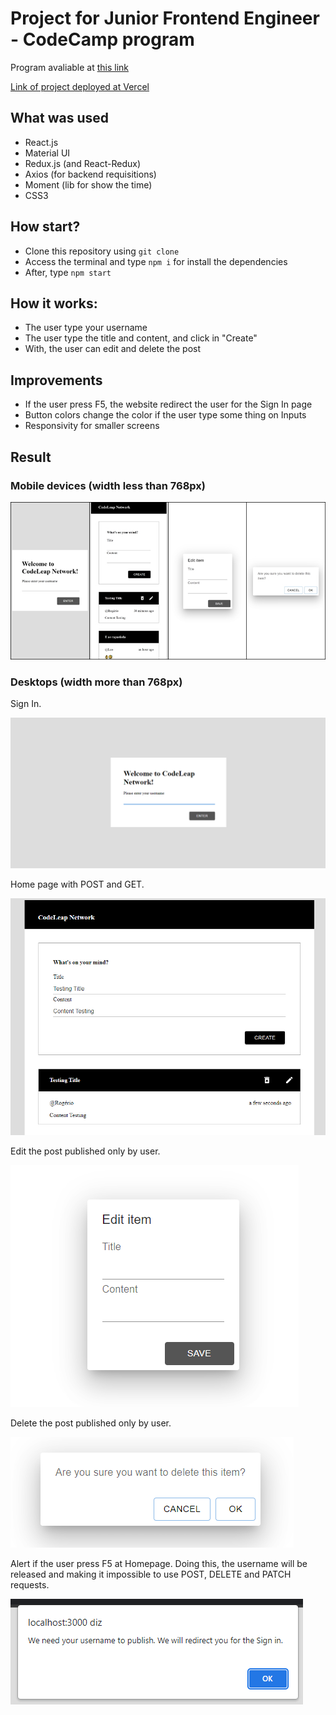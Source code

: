 # Project for Junior Frontend Engineer - CodeCamp program

Program avaliable at [this link](https://codeleap.notion.site/Job-openings-be9610b2d137433088a7aafdeaad08b4?p=1882cc4e78394bc28656437a928582e2&pm=s)

[Link of project deployed at Vercel](https://project-frontend-codeleap.vercel.app/signup)

## What was used
- React.js
- Material UI
- Redux.js (and React-Redux)
- Axios (for backend requisitions)
- Moment (lib for show the time)
- CSS3

## How start?
- Clone this repository using `git clone`
- Access the terminal and type `npm i` for install the dependencies
- After, type `npm start`

## How it works:
- The user type your username
- The user type the title and content, and click in "Create"
- With, the user can edit and delete the post

## Improvements
- If the user press F5, the website redirect the user for the Sign In page
- Button colors change the color if the user type some thing on Inputs
- Responsivity for smaller screens

## Result

### Mobile devices (width less than 768px)

![Pages](/src/assets/mobile/page.jpg)

### Desktops (width more than 768px)
Sign In.

![Sign In](/src/assets/desktop/start.png)

Home page with POST and GET.

![Home page with POST and GET](/src/assets/desktop/post%20and%20get.png)

Edit the post published only by user.

![Edit the post](/src/assets/desktop/edit.png)

Delete the post published only by user.

![Delete the post](/src/assets/desktop/delete.png)

Alert if the user press F5 at Homepage. Doing this, the username will be released and making it impossible to use POST, DELETE and PATCH requests.

![If the user update the page at Home](/src/assets/desktop/error.png)